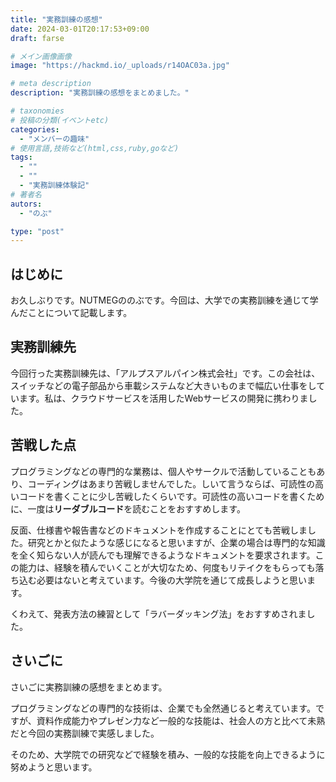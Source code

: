 ```yaml
---
title: "実務訓練の感想"
date: 2024-03-01T20:17:53+09:00
draft: farse

# メイン画像画像
image: "https://hackmd.io/_uploads/r14OAC03a.jpg"

# meta description
description: "実務訓練の感想をまとめました。"

# taxonomies
# 投稿の分類(イベントetc)
categories:
  - "メンバーの趣味"
# 使用言語,技術など(html,css,ruby,goなど)
tags:
  - ""
  - ""
  - "実務訓練体験記"
# 著者名
autors:
  - "のぶ"

type: "post"
---
```



## はじめに

お久しぶりです。NUTMEGののぶです。今回は、大学での実務訓練を通じて学んだことについて記載します。

## 実務訓練先

今回行った実務訓練先は、「アルプスアルパイン株式会社」です。この会社は、スイッチなどの電子部品から車載システムなど大きいものまで幅広い仕事をしています。私は、クラウドサービスを活用したWebサービスの開発に携わりました。

## 苦戦した点

プログラミングなどの専門的な業務は、個人やサークルで活動していることもあり、コーディングはあまり苦戦しませんでした。しいて言うならば、可読性の高いコードを書くことに少し苦戦したくらいです。可読性の高いコードを書くために、一度は**リーダブルコード**を読むことをおすすめします。

反面、仕様書や報告書などのドキュメントを作成することにとても苦戦しました。研究とかと似たような感じになると思いますが、企業の場合は専門的な知識を全く知らない人が読んでも理解できるようなドキュメントを要求されます。この能力は、経験を積んでいくことが大切なため、何度もリテイクをもらっても落ち込む必要はないと考えています。今後の大学院を通じて成長しようと思います。

くわえて、発表方法の練習として「ラバーダッキング法」をおすすめされました。

## さいごに

さいごに実務訓練の感想をまとめます。

プログラミングなどの専門的な技術は、企業でも全然通じると考えています。ですが、資料作成能力やプレゼン力など一般的な技能は、社会人の方と比べて未熟だと今回の実務訓練で実感しました。

そのため、大学院での研究などで経験を積み、一般的な技能を向上できるように努めようと思います。
